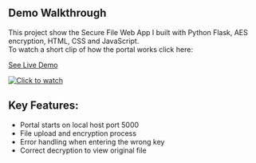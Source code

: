 ## Demo Walkthrough
This project show the Secure File Web App I built with Python Flask, AES encryption, HTML, CSS and JavaScript. <br>
To watch a short clip of how the portal works click here:

[See Live Demo]((https://www.canva.com/design/DAGwGvFacDI/SZGie6qBbcxBNRgLXv_A_g/watch?utm_content=DAGwGvFacDI&utm_campaign=designshare&utm_medium=link2&utm_source=uniquelinks&utlId=h2c5664c8e9))

[![Click to watch](https://lh3.googleusercontent.com/d/1VwdIYuGqyTzV9tjNg6Jd8KTV080l_TcY=w600-h600)](bit.ly/47iNjtF)

## Key Features:
- Portal starts on local host port 5000
- File upload and encryption process
- Error handling when entering the wrong key
- Correct decryption to view original file
